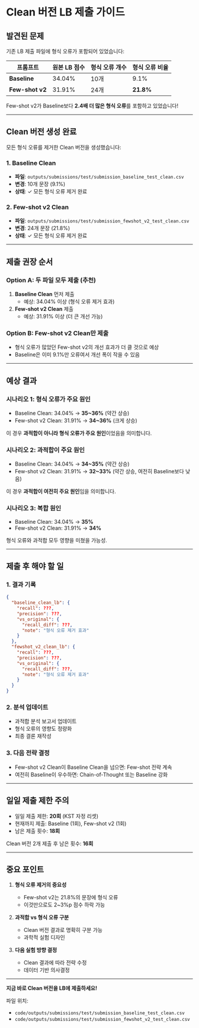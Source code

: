 # Clean 버전 LB 제출 가이드

## 발견된 문제

기존 LB 제출 파일에 형식 오류가 포함되어 있었습니다:

| 프롬프트 | 원본 LB 점수 | 형식 오류 개수 | 형식 오류 비율 |
|---------|-------------|--------------|---------------|
| **Baseline** | 34.04% | 10개 | 9.1% |
| **Few-shot v2** | 31.91% | 24개 | **21.8%** |

Few-shot v2가 Baseline보다 **2.4배 더 많은 형식 오류**를 포함하고 있었습니다!

---

## Clean 버전 생성 완료

모든 형식 오류를 제거한 Clean 버전을 생성했습니다:

### 1. Baseline Clean
- **파일**: `outputs/submissions/test/submission_baseline_test_clean.csv`
- **변경**: 10개 문장 (9.1%)
- **상태**: ✓ 모든 형식 오류 제거 완료

### 2. Few-shot v2 Clean
- **파일**: `outputs/submissions/test/submission_fewshot_v2_test_clean.csv`
- **변경**: 24개 문장 (21.8%)
- **상태**: ✓ 모든 형식 오류 제거 완료

---

## 제출 권장 순서

### Option A: 두 파일 모두 제출 (추천)
1. **Baseline Clean** 먼저 제출
   - 예상: 34.04% 이상 (형식 오류 제거 효과)
2. **Few-shot v2 Clean** 제출
   - 예상: 31.91% 이상 (더 큰 개선 가능)

### Option B: Few-shot v2 Clean만 제출
- 형식 오류가 많았던 Few-shot v2의 개선 효과가 더 클 것으로 예상
- Baseline은 이미 9.1%만 오류여서 개선 폭이 작을 수 있음

---

## 예상 결과

### 시나리오 1: 형식 오류가 주요 원인
- Baseline Clean: 34.04% → **35~36%** (약간 상승)
- Few-shot v2 Clean: 31.91% → **34~36%** (크게 상승)

이 경우 **과적합이 아니라 형식 오류가 주요 원인**이었음을 의미합니다.

### 시나리오 2: 과적합이 주요 원인
- Baseline Clean: 34.04% → **34~35%** (약간 상승)
- Few-shot v2 Clean: 31.91% → **32~33%** (약간 상승, 여전히 Baseline보다 낮음)

이 경우 **과적합이 여전히 주요 원인**임을 의미합니다.

### 시나리오 3: 복합 원인
- Baseline Clean: 34.04% → **35%**
- Few-shot v2 Clean: 31.91% → **34%**

형식 오류와 과적합 모두 영향을 미쳤을 가능성.

---

## 제출 후 해야 할 일

### 1. 결과 기록
```json
{
  "baseline_clean_lb": {
    "recall": ???,
    "precision": ???,
    "vs_original": {
      "recall_diff": ???,
      "note": "형식 오류 제거 효과"
    }
  },
  "fewshot_v2_clean_lb": {
    "recall": ???,
    "precision": ???,
    "vs_original": {
      "recall_diff": ???,
      "note": "형식 오류 제거 효과"
    }
  }
}
```

### 2. 분석 업데이트
- 과적합 분석 보고서 업데이트
- 형식 오류의 영향도 정량화
- 최종 결론 재작성

### 3. 다음 전략 결정
- Few-shot v2 Clean이 Baseline Clean을 넘으면: Few-shot 전략 계속
- 여전히 Baseline이 우수하면: Chain-of-Thought 또는 Baseline 강화

---

## 일일 제출 제한 주의

- 일일 제출 제한: **20회** (KST 자정 리셋)
- 현재까지 제출: Baseline (1회), Few-shot v2 (1회)
- 남은 제출 횟수: **18회**

Clean 버전 2개 제출 후 남은 횟수: **16회**

---

## 중요 포인트

1. **형식 오류 제거의 중요성**
   - Few-shot v2는 21.8%의 문장에 형식 오류
   - 이것만으로도 2~3%p 점수 하락 가능

2. **과적합 vs 형식 오류 구분**
   - Clean 버전 결과로 명확히 구분 가능
   - 과학적 실험 디자인

3. **다음 실험 방향 결정**
   - Clean 결과에 따라 전략 수정
   - 데이터 기반 의사결정

---

**지금 바로 Clean 버전을 LB에 제출하세요!**

파일 위치:
- `code/outputs/submissions/test/submission_baseline_test_clean.csv`
- `code/outputs/submissions/test/submission_fewshot_v2_test_clean.csv`
